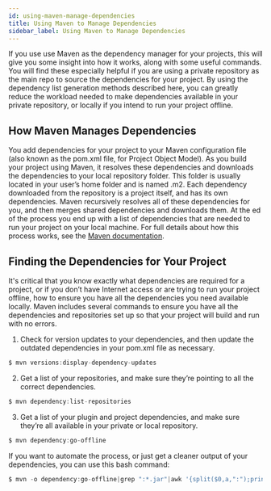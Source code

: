 ```yaml
---
id: using-maven-manage-dependencies
title: Using Maven to Manage Dependencies
sidebar_label: Using Maven to Manage Dependencies
---
```

If you use use Maven as the dependency manager for your projects, this will give you some insight into how it works, along with some useful commands. You will find these especially helpful if you are using a private repository as the main repo to source the dependencies for your project. By using the dependency list generation methods described here, you can greatly reduce the workload needed to make dependencies available in your private repository, or locally if you intend to run your project offline.

## How Maven Manages Dependencies

You add dependencies for your project to your Maven configuration file (also known as the pom.xml file, for Project Object Model). As you build your project using Maven, it resolves these dependencies and downloads the dependencies to your local repository folder. This folder is usually located in your user’s home folder and is named .m2. Each dependency downloaded from the repository is a project itself, and has its own dependencies. Maven recursively resolves all of these dependencies for you, and then merges shared dependencies and downloads them. At the ed of the process you end up with a list of dependencies that are needed to run your project on your local machine. For full details about how this process works, see the [Maven documentation](http://maven.apache.org/guides/index.html).

## Finding the Dependencies for Your Project

It's critical that you know exactly what dependencies are required for a project, or if you don’t have Internet access or are trying to run your project offline, how to ensure you have all the dependencies you need available locally. Maven includes several commands to ensure you have all the dependencies and repositories set up so that your project will build and run with no errors.

1. Check for version updates to your dependencies, and then update the outdated dependencies in your pom.xml file as necessary.
```js
$ mvn versions:display-dependency-updates
```
2. Get a list of your repositories, and make sure they’re pointing to all the correct dependencies.
```js
$ mvn dependency:list-repositories
```
3. Get a list of your plugin and project dependencies, and make sure they’re all available in your private or local repository.
```js
$ mvn dependency:go-offline
```

If you want to automate the process, or just get a cleaner output of your dependencies, you can use this bash command:

```js
$ mvn -o dependency:go-offline|grep ":*.jar"|awk '{split($0,a,":");print a[2]}'
```
